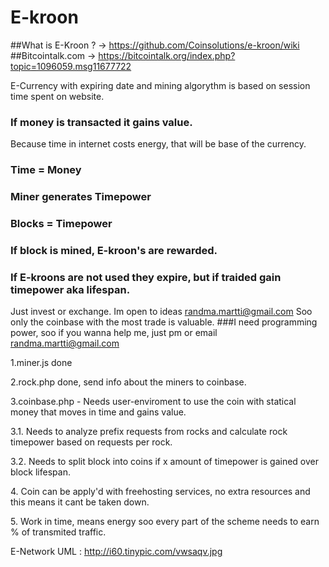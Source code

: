 # E-kroon
##What is E-Kroon ? -> https://github.com/Coinsolutions/e-kroon/wiki
##Bitcointalk.com -> https://bitcointalk.org/index.php?topic=1096059.msg11677722

E-Currency with expiring date and mining algorythm is based on session time spent on website.
### If money is transacted it gains value.
Because time in internet costs energy, that will be base of the currency.
### Time = Money
### Miner generates Timepower
### Blocks = Timepower
### If block is mined, E-kroon's are rewarded.
### If E-kroons are not used they expire, but if traided gain timepower aka lifespan.
Just invest or exchange.
Im open to ideas randma.martti@gmail.com
Soo only the coinbase with the most trade is valuable.
###I need programming power, soo if you wanna help me, just pm or email randma.martti@gmail.com <p>
1.miner.js done<p>
2.rock.php done, send info about the miners to coinbase.<p>
3.coinbase.php - Needs user-enviroment to use the coin with statical money that moves in time and gains value.<p>
  3.1. Needs to analyze prefix requests from rocks and calculate rock timepower based on requests per rock.<p>
  3.2. Needs to split block into coins if x amount of timepower is gained over block lifespan.<p>
4. Coin can be apply'd with freehosting services, no extra resources and this means it cant be taken down.<p>
5. Work in time, means energy soo every part of the scheme needs to earn % of transmited traffic.<p>

E-Network UML : http://i60.tinypic.com/vwsaqv.jpg<p>
